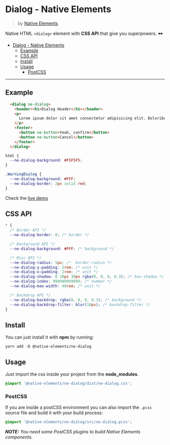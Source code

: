 # Dialog - Native Elements
> by [Native Elements](https://github.com/equinusocio/native-elements)

Native HTML `<dialog>` element with **CSS API** that give you superpowers. 🕶

- [Dialog - Native Elements](#dialog---native-elements)
  - [Example](#example)
  - [CSS API](#css-api)
  - [Install](#install)
  - [Usage](#usage)
    - [PostCSS](#postcss)

---

## Example

```html
  <dialog ne-dialog>
    <header><h1>Dialog Header</h1></header>
    <p>
      Lorem ipsum dolor sit amet consectetur adipisicing elit. Doloribus minus aut laborum eum, obcaecati odit  accusantium enim tempore, nam suscipit cumque repellendus at. Repellendus molestias ea labore error iste dicta.
    </p>
    <footer>
      <button ne-button>Yeah, confirm</button>
      <button ne-button>Cancel</button>
    </footer>
  </dialog>
```

```css
html {
  --ne-dialog-background: #F5F5F5;
}

.WarningDialog {
  --ne-dialog-background: #FFF;
  --ne-dialog-border: 2px solid red;
}
```

Check the [live demo](https://ne-dialog.stackblitz.io/)


## CSS API

```css
* {
  /* Border API */
  --ne-dialog-border: 0; /* border */

  /* Background API */
  --ne-dialog-background: #FFF; /* background */

  /* Misc API */
  --ne-dialog-radius: 5px; /*  border-radius */
  --ne-dialog-y-padding: 2rem; /* unit */
  --ne-dialog-x-padding: 2rem; /* unit */
  --ne-dialog-shadow: 0 10px 30px rgba(0, 0, 0, 0.3); /* box-shadow */
  --ne-dialog-index: 999999999999; /* number */
  --ne-dialog-max-width: 40rem; /* unit */

  /* Backdrop API */
  --ne-dialog-backdrop: rgba(0, 0, 0, 0.3); /* background */
  --ne-dialog-backdrop-filter: blur(10px); /* backdrop-filter */
}
```

## Install

You can just install it with **npm** by running:
```shell
yarn add -D @native-elements/ne-dialog
```


## Usage
Just import the css inside your project from the **node_modules**.
```css
@import '@native-elements/ne-dialog/dist/ne-dialog.css';
```

### PostCSS
If you are inside a postCSS environment you can also import the `.pcss` source file and build it with your build process:
```css
@import '@native-elements/ne-dialog/src/ne-dialog.pcss';
```

_**NOTE:** You need some PostCSS plugins to build Native Elements components._